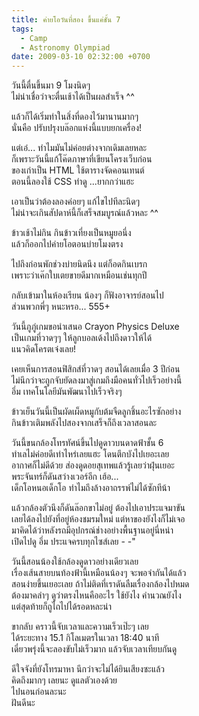 ```yaml
---
title: ค่ายโอวันที่สอง ขึ้นแค่ชั้น 7
tags:
  - Camp
  - Astronomy Olympiad
date: 2009-03-10 02:32:00 +0700
---
```


วันนี้ตื่นขึ้นมา 9 โมงนิดๆ  
ไม่น่าเชื่อว่าจะตื่นเช้าได้เป็นผลสำเร็จ ^^

แล้วก็ได้เริ่มทำในสิ่งที่ดองไว้มานานมากๆ  
นั่นคือ ปรับปรุงบล๊อกแห่งนี้แบบยกเครื่อง!

แต่เอ๋... ทำไมมันไม่ค่อยต่างจากเดิมเลยหละ  
ก็เพราะวันนี้แก้โค๊ดภาษาที่เขียนโครงเว็บก่อน  
ของเก่าเป็น HTML ใช้ตารางจัดคอนเทนต์  
ตอนนี้ลองใช้ CSS ทำดู ...ยากกว่าแฮะ

เอาเป็นว่าต้องลองค่อยๆ แก้ไขไปทีละนิดๆ  
ไม่น่าจะเกินสัปดาห์นี้ก็เสร็จสมบูรณ์แล้วหละ ^^  

ข้าวเช้าไม่กิน กินข้าวเที่ยงเป็นหมูยอนึ่ง  
แล้วก็ออกไปค่ายโอตอนบ่ายโมงตรง

ไปถึงก่อนพักช่วงบ่ายนิดนึง แต่ก็อดกินเบรก  
เพราะว่าเค๊กใบเตยขายดีมากเหมือนเช่นทุกปี

กลับเข้ามาในห้องเรียน น้องๆ ก็ฟังอาจารย์สอนไป  
ส่วนพวกพี่ๆ หนะหรอ... 555+

วันนี้ภูภู่เกมขอนำเสนอ Crayon Physics Deluxe  
เป็นเกมที่วาดๆๆ ให้ลูกบอลเด้งไปถึงดาวให้ได้  
แนวคิดโครตเจ๋งเลย!

เคยเห็นการสอนฟิสิกส์ที่วาดๆ สอนได้เลยเมื่อ 3 ปีก่อน  
ไม่นึกว่าจะถูกจับยัดลงมาสู่เกมถึงมือคนทั่วไปเร็วอย่างนี้  
อึ่ม เทคโนโลยีมันพัฒนาไปเร็วจริงๆ

ข้าวเย็นวันนี้เป็นผัดเผ็ดหมูกับต้มจืดลูกชิ้นอะไรซักอย่าง  
กินข้าวเติมพลังไปสองจากเสร็จก็ถึงเวลาสอนละ

วันนี้ขนกล้องโทรทัศน์ขึ้นไปดูดาวบนดาดฟ้าชั้น 6  
ทำเลไม่ค่อยดีเท่าไหร่เลยแฮะ โดนตึกบังไปเยอะเลย  
อากาศก็ไม่ดีด้วย ส่องดูดอยสุเทพแล้วรู้เลยว่าฝุ่นเยอะ  
พระจันทร์ก็ดันสว่างเวอร์อีก เฮ้อ...  
เด็กโอหนอเด็กโอ ทำไมถึงล้างอาถรรพ์ไม่ได้ซักทีน้า

แล้วกล้องตัวนึงก็ดันล๊อกขาไม่อยู่ ต้องไปเอาประแจมาขัน  
เลยได้ลงไปยังที่อยู่ห้องชมรมใหม่ แต่หาของยังไงก็ไม่เจอ  
มาคิดได้ว่าหลังรถมีอุปกรณ์ช่างอย่างพื้นฐานอยู่นี่หน่า  
เปิดไปดู อึ่ม ประแจครบทุกไซส์เลย - -"

วันนี้สอนน้องใช้กล้องดูดาวอย่างเดียวเลย  
เรื่องเส้นสายบนท้องฟ้านี้เหมือนน้องๆ จะพอจำกันได้แล้ว  
สอนง่ายขึ้นเยอะเลย ถ้าไม่ติดที่เราดันลืมเรื่องกล้องไปหมด  
ต้องมาคลำๆ ดูว่าตรงไหนคืออะไร ใช้ยังไง คำนวณยังไง  
แต่สุดท้ายก็ถูไถไปได้รอดหละน่า

ขากลับ คราวนี้จับเวลาและความเร็วเป๊ะๆ เลย  
ได้ระยะทาง 15.1 กิโลเมตรในเวลา 18:40 นาที  
เดี๋ยวพรุ่งนี้จะลองขับไม่เร็วมาก แล้วจับเวลาเทียบกันดู

ดีใจจังที่ยังโทรมาหา นึกว่าจะไม่ได้ยินเสียงซะแล้ว  
คิดถึงมากๆ เลยนะ ดูแลตัวเองด้วย  
ไปนอนก่อนละนะ  
ฝันดีนะ
